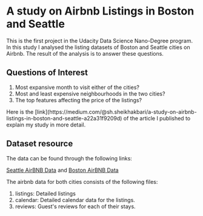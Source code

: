 <h1>A study on Airbnb Listings in Boston and Seattle</h1>
This is the first project in the Udacity Data Science Nano-Degree program. In this study I analysed the listing datasets of Boston and Seattle cities on Airbnb. The result of the analysis is to answer these questions.
<h2>Questions of Interest</h2>
<ol>
<li>Most expansive month to visit either of the cities?</li>
<li>Most and least expensive neighbourhoods in the two cities?</li>
<li>The top features affecting the price of the listings?</li>
</ol>
Here is the [link](https://medium.com/@sh.sheikhakbari/a-study-on-airbnb-listings-in-boston-and-seattle-a22a31f9209d)
of the article I published to explain my study in more detail.
<h2>Dataset resource</h2>
<p>The data can be found through the following links:</p>

[Seattle AirBNB Data](https://www.kaggle.com/airbnb/seattle/data)
and
[Boston AirBNB Data](https://www.kaggle.com/airbnb/seattle/data)
<p>The airbnb data for both cities consists of the following files:</p>
<ol>
<li>listings: Detailed listings</li>
<li>calendar: Detailed calendar data for the listings.</li>
<li>reviews: Guest's reviews for each of their stays.</li>
</ol>
